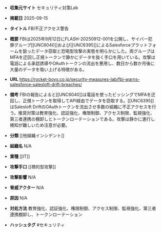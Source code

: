 - **収集元サイト**
セキュリティ対策Lab

- **掲載日**
2025-09-15

- **タイトル**
FBI不正アクセス警告

- **概要**
FBIは2025年9月12日にFLASH-20250912-001を公開し、サイバー犯罪グループ[[UNC6040]]および[[UNC6395]]によるSalesforceプラットフォームを狙ったデータ窃取と恐喝型攻撃の実態を明らかにした。両グループはMFAを迂回し正規トークンで静かにデータを抜く手口を用いている。攻撃は電話による承認誘導やOAuthトークンの流出を悪用し、数日から数か月後に大量のデータを吸い上げる特徴がある。

- **URL**
https://rocket-boys.co.jp/security-measures-lab/fbi-warns-salesforce-salesloft-drift-breaches/

- **備考**
FBIの報告によると[[UNC6040]]は電話を使ったビッシングでMFAを迂回し、正規トークンを取得してAPI経由でデータを窃取する。[[UNC6395]]はSalesloft DriftのOAuthトークンを流出させ多数の組織に不正アクセスを行う。推奨対策は教育強化、認証強化、権限制御、アクセス制限、監視強化、第三者連携の棚卸しとトークンローテーションである。攻撃は静かに進行し検知が難しいため注意が必要。

- **分類**
[[他組織インシデント]]

- **組織名**
N/A

- **業種**
[[IT]]

- **攻撃手口**
[[標的型攻撃]]

- **攻撃影響**
N/A

- **脅威アクター**
N/A

- **原因**
N/A

- **対処方法**
教育強化、認証強化、権限制御、アクセス制限、監視強化、第三者連携棚卸し、トークンローテーション

- **ハッシュタグ**
#セキュリティ
